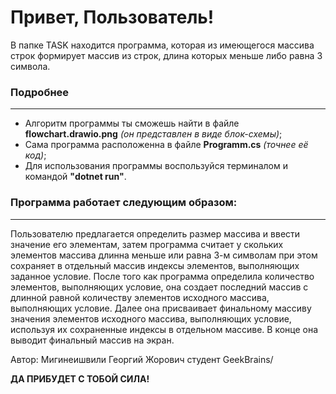 # **Привет, Пользователь!**

В папке TASK находится программа, 
которая из имеющегося массива строк формирует массив из строк, 
длина которых меньше либо равна 3 символа. 

### **Подробнее**
----
- Алгоритм программы ты сможешь найти в файле **flowchart.drawio.png**
*(он представлен в виде блок-схемы)*;
- Сама программа расположенна в файле **Programm.cs** *(точнее её код)*;
- Для использования программы воспользуйся терминалом и командой **"dotnet run"**.

### **Программа работает следующим образом:**
---
Пользователю предлагается определить размер массива и ввести значение его элементам, затем программа считает у скольких элементов массива длинна меньше или равна 3-м символам при этом сохраняет в отдельный массив индексы элементов, выполняющих заданное условие. После того как программа определила количество элементов, выполняющих условие, она создает последний массив с длинной равной количеству элементов исходного массива, выполняющих условие. Далее она присваивает финальному массиву значения элементов исходного массива, выполняющих условие, используя их сохраненные индексы в отдельном массиве. В конце она выводит финальный массив на экран. 

Автор: Мигинеишвили Георгий Жорович студент GeekBrains/

**ДА ПРИБУДЕТ С ТОБОЙ СИЛА!**
